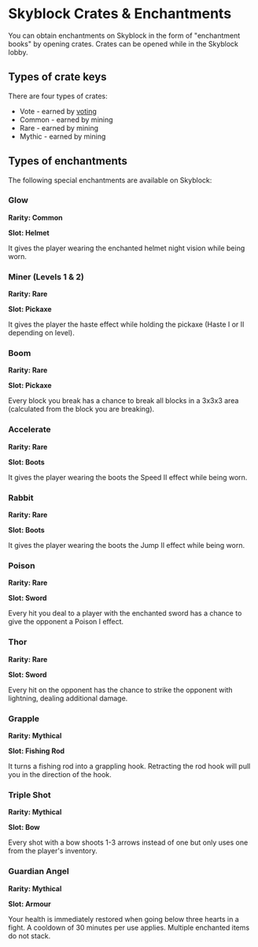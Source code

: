 # Skyblock Crates & Enchantments

You can obtain enchantments on Skyblock in the form of "enchantment books" by opening crates. Crates can be opened while in the Skyblock lobby.

## Types of crate keys

There are four types of crates:

* Vote - earned by [voting](https://ngmc.co/vote)
* Common - earned by mining
* Rare - earned by mining
* Mythic - earned by mining

## Types of enchantments

The following special enchantments are available on Skyblock:

### Glow

**Rarity: Common**

**Slot: Helmet**

It gives the player wearing the enchanted helmet night vision while being worn.

### Miner (Levels 1 & 2)

**Rarity: Rare**

**Slot: Pickaxe**

It gives the player the haste effect while holding the pickaxe (Haste I or II depending on level).

### Boom

**Rarity: Rare**

**Slot: Pickaxe**

Every block you break has a chance to break all blocks in a 3x3x3 area (calculated from the block you are breaking).

### Accelerate

**Rarity: Rare**

**Slot: Boots**

It gives the player wearing the boots the Speed II effect while being worn.

### Rabbit

**Rarity: Rare**

**Slot: Boots**

It gives the player wearing the boots the Jump II effect while being worn.

### Poison

**Rarity: Rare**

**Slot: Sword**

Every hit you deal to a player with the enchanted sword has a chance to give the opponent a Poison I effect.

### Thor

**Rarity: Rare**

**Slot: Sword**

Every hit on the opponent has the chance to strike the opponent with lightning, dealing additional damage.

### Grapple

**Rarity: Mythical**

**Slot: Fishing Rod**

It turns a fishing rod into a grappling hook. Retracting the rod hook will pull you in the direction of the hook.

### Triple Shot

**Rarity: Mythical**

**Slot: Bow**

Every shot with a bow shoots 1-3 arrows instead of one but only uses one from the player's inventory.

### Guardian Angel

**Rarity: Mythical**

**Slot: Armour**

Your health is immediately restored when going below three hearts in a fight. A cooldown of 30 minutes per use applies. Multiple enchanted items do not stack.

